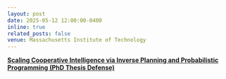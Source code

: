 ```yaml
---
layout: post
date: 2025-05-12 12:00:00-0400
inline: true
related_posts: false
venue: Massachusetts Institute of Technology
---
```


[**Scaling Cooperative Intelligence via Inverse Planning and Probabilistic Programming (PhD Thesis Defense)**](https://www.youtube.com/watch?v=cT6vm2tdJTQ)